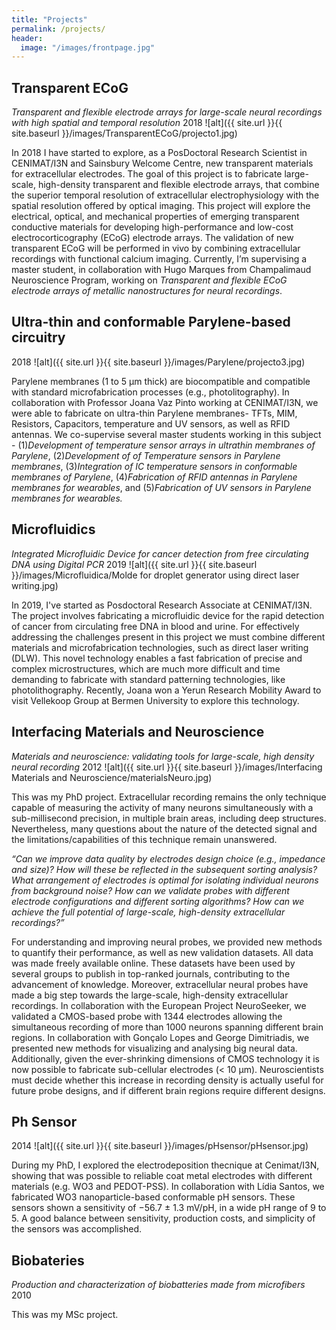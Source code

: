 ```yaml
---
title: "Projects"
permalink: /projects/
header:
  image: "/images/frontpage.jpg"
---
```


## Transparent ECoG 

*Transparent and flexible electrode arrays for large-scale neural recordings with high spatial and temporal resolution*
2018
![alt]({{ site.url }}{{ site.baseurl }}/images/TransparentECoG/projecto1.jpg)

In 2018 I have started to explore, as a PosDoctoral Research Scientist in CENIMAT/I3N and Sainsbury Welcome Centre, new transparent materials for extracellular electrodes. The goal of this project is to fabricate large-scale, high-density transparent and flexible electrode arrays, that combine the superior temporal resolution of extracellular electrophysiology with the spatial resolution offered by optical imaging. This project will explore the electrical, optical, and mechanical properties of emerging transparent conductive materials for developing high-performance and low-cost electrocorticography (ECoG) electrode arrays. The validation of new transparent ECoG will be performed in vivo by combining extracellular recordings with functional calcium imaging. Currently, I’m supervising a master student, in collaboration with Hugo Marques from Champalimaud Neuroscience Program, working on *Transparent and flexible ECoG electrode arrays of metallic nanostructures for neural recordings*. 


## Ultra-thin and conformable Parylene-based circuitry 
2018
![alt]({{ site.url }}{{ site.baseurl }}/images/Parylene/projecto3.jpg)

Parylene membranes (1 to 5 µm thick) are biocompatible and compatible with standard microfabrication processes (e.g., photolitography). In collaboration with Professor Joana Vaz Pinto working at CENIMAT/I3N, we were able to fabricate on ultra-thin Parylene membranes- TFTs, MIM, Resistors, Capacitors, temperature and UV sensors, as well as RFID antennas. We co-supervise several master students working in this subject - (1)*Development of temperature sensor arrays in ultrathin membranes of Parylene*, (2)*Development of of Temperature sensors in Parylene membranes*, (3)*Integration of IC temperature sensors in conformable membranes of Parylene*, (4)*Fabrication of RFID antennas in Parylene membranes for wearables*, and (5)*Fabrication of UV sensors in Parylene membranes for wearables.* 


## Microfluidics
*Integrated Microfluidic Device for cancer detection from free circulating DNA using Digital PCR*
2019
![alt]({{ site.url }}{{ site.baseurl }}/images/Microfluidica/Molde for droplet generator using direct laser writing.jpg)

In 2019, I've started as Posdoctoral Research Associate at CENIMAT/I3N. The project involves fabricating a microfluidic device for the rapid detection of cancer from circulating free DNA in blood and urine. For effectively addressing the challenges present in this project we must combine different materials and microfabrication technologies, such as direct laser writing (DLW). This novel technology enables a fast fabrication of precise and complex microstructures, which are much more difficult and time demanding to fabricate with standard patterning technologies, like photolithography. Recently, Joana won a Yerun Research Mobility Award to visit Vellekoop Group at Bermen University to explore this technology.      

## Interfacing Materials and Neuroscience 
*Materials and neuroscience: validating tools for large-scale, high density neural recording*
2012
![alt]({{ site.url }}{{ site.baseurl }}/images/Interfacing Materials and Neuroscience/materialsNeuro.jpg)

This was my PhD project. Extracellular recording remains the only technique capable of measuring the activity of many neurons simultaneously with a sub-millisecond precision, in multiple brain areas, including deep structures. Nevertheless, many questions about the nature of the detected signal and the limitations/capabilities of this technique remain unanswered.

*“Can we improve data quality by electrodes design choice (e.g., impedance and size)? How will these be reflected in the subsequent sorting analysis? What arrangement of electrodes is optimal for isolating individual neurons from background noise? How can we validate probes with different electrode configurations and different sorting algorithms? How can we achieve the full potential of large-scale, high-density extracellular recordings?”*

For understanding and improving neural probes, we provided new methods to quantify their performance, as well as new validation datasets. All data was made freely available online. These datasets have been used by several groups to publish in top-ranked journals, contributing to the advancement of knowledge. Moreover, extracellular neural probes have made a big step towards the large-scale, high-density extracellular recordings. In collaboration with the European Project NeuroSeeker, we validated a CMOS-based probe with 1344 electrodes allowing the simultaneous recording of more than 1000 neurons spanning different brain regions. In collaboration with Gonçalo Lopes and George Dimitriadis, we presented new methods for visualizing and analysing big neural data. Additionally, given the ever-shrinking dimensions of CMOS technology it is now possible to fabricate sub-cellular electrodes (< 10 µm). Neuroscientists must decide whether this increase in recording density is actually useful for future probe designs, and if different brain regions require different designs. 


## Ph Sensor 
2014
![alt]({{ site.url }}{{ site.baseurl }}/images/pHsensor/pHsensor.jpg)

During my PhD, I explored the electrodeposition thecnique at Cenimat/I3N, showing that was possible to reliable coat metal electrodes with different materials (e.g. WO3 and PEDOT-PSS). In collaboration with Lídia Santos, we fabricated WO3 nanoparticle-based conformable pH sensors. These sensors shown a sensitivity of −56.7 ± 1.3 mV/pH, in a wide pH range of 9 to 5. A good balance between sensitivity, production costs, and simplicity of the sensors was accomplished. 


## Biobateries 
*Production and characterization of biobatteries made from microfibers*
2010


This was my MSc project.







